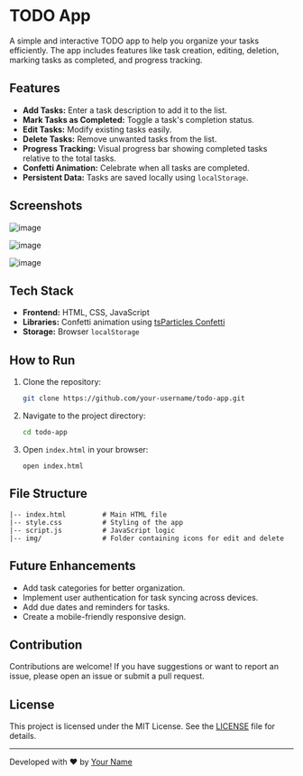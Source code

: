 # TODO App

A simple and interactive TODO app to help you organize your tasks efficiently. The app includes features like task creation, editing, deletion, marking tasks as completed, and progress tracking.

## Features

- **Add Tasks:** Enter a task description to add it to the list.
- **Mark Tasks as Completed:** Toggle a task's completion status.
- **Edit Tasks:** Modify existing tasks easily.
- **Delete Tasks:** Remove unwanted tasks from the list.
- **Progress Tracking:** Visual progress bar showing completed tasks relative to the total tasks.
- **Confetti Animation:** Celebrate when all tasks are completed.
- **Persistent Data:** Tasks are saved locally using `localStorage`.

## Screenshots

![image](https://github.com/user-attachments/assets/f8ad34a6-1727-4893-8369-a2f8af2664b7)

![image](https://github.com/user-attachments/assets/c03f43c5-0138-43a8-8a22-3bd270696173)

![image](https://github.com/user-attachments/assets/743540ab-ede7-4306-bf92-ddc25f7e830a)





## Tech Stack

- **Frontend:** HTML, CSS, JavaScript
- **Libraries:** Confetti animation using [tsParticles Confetti](https://www.npmjs.com/package/@tsparticles/confetti)
- **Storage:** Browser `localStorage`

## How to Run

1. Clone the repository:
   ```bash
   git clone https://github.com/your-username/todo-app.git
   ```

2. Navigate to the project directory:
   ```bash
   cd todo-app
   ```

3. Open `index.html` in your browser:
   ```
   open index.html
   ```

## File Structure

```
|-- index.html         # Main HTML file
|-- style.css          # Styling of the app
|-- script.js          # JavaScript logic
|-- img/               # Folder containing icons for edit and delete
```

## Future Enhancements

- Add task categories for better organization.
- Implement user authentication for task syncing across devices.
- Add due dates and reminders for tasks.
- Create a mobile-friendly responsive design.

## Contribution

Contributions are welcome! If you have suggestions or want to report an issue, please open an issue or submit a pull request.

## License

This project is licensed under the MIT License. See the [LICENSE](LICENSE) file for details.

---

Developed with ❤️ by [Your Name](https://github.com/your-username)

